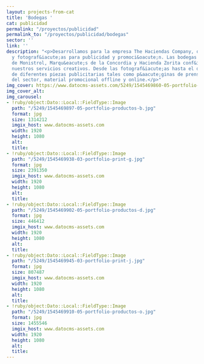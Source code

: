 ```yaml
---
layout: projects-from-cat
title: 'Bodegas '
cat: publicidad
permalink: "/proyectos/publicidad"
permalink_to: "/proyectos/publicidad/bodegas"
sector: ''
link: ''
description: "<p>Desarrollamos para la empresa The Haciendas Company, diferentes piezas
  y fotograf&iacute;as para publicidad y promoci&oacute;n. Las bodegas Marqu&eacute;s
  de Monistrol, Marqu&eacute;s de la Concordia y Hacienda Zorita conf&iacute;an en
  nuestros servicios creativos. Desde las fotograf&iacute;as hasta el dise&ntilde;o
  de diferentes piezas publicitarias tales como p&aacute;ginas de prensa y revistas
  del sector, material promocional offline y online.</p>"
img_cover: https://www.datocms-assets.com/5249/1545469860-05-portfolio-productos-o.jpg
img_cover_alt: 
img_carousel:
- !ruby/object:Dato::Local::FieldType::Image
  path: "/5249/1545469897-05-portfolio-productos-b.jpg"
  format: jpg
  size: 1314212
  imgix_host: www.datocms-assets.com
  width: 1920
  height: 1080
  alt: 
  title: 
- !ruby/object:Dato::Local::FieldType::Image
  path: "/5249/1545469938-03-portfolio-print-g.jpg"
  format: jpg
  size: 2391350
  imgix_host: www.datocms-assets.com
  width: 1920
  height: 1080
  alt: 
  title: 
- !ruby/object:Dato::Local::FieldType::Image
  path: "/5249/1545469902-05-portfolio-productos-d.jpg"
  format: jpg
  size: 446412
  imgix_host: www.datocms-assets.com
  width: 1920
  height: 1080
  alt: 
  title: 
- !ruby/object:Dato::Local::FieldType::Image
  path: "/5249/1545469945-03-portfolio-print-j.jpg"
  format: jpg
  size: 807487
  imgix_host: www.datocms-assets.com
  width: 1920
  height: 1080
  alt: 
  title: 
- !ruby/object:Dato::Local::FieldType::Image
  path: "/5249/1545469910-05-portfolio-productos-o.jpg"
  format: jpg
  size: 1455546
  imgix_host: www.datocms-assets.com
  width: 1920
  height: 1080
  alt: 
  title: 
---
```


